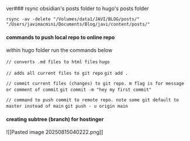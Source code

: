 ver### rsync obsidian's posts folder to hugo's posts folder

`rsync -av -delete "/Volumes/data1/JAVI/BLOG/posts/" "/Users/javimacmini/Documents/Blog/javi/content/posts/"`

#### commands to push local repo to online repo

within hugo folder run the commands below 

`// converts .md files to html files`
`hugo`

`// adds all current files to git repo` 
`git add .`

`// commit current files (changes) to git repo. m flag is for message or comment of commit`
`git commit -m "hey my first commit"` 

`// command to push commit to remote repo. note some git default to master instead of main`
`git push - u origin main`

#### creating subtree (branch) for hostinger 
![[Pasted image 20250815040222.png]]

